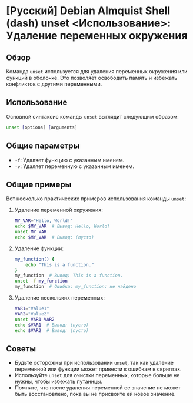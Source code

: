 # [Русский] Debian Almquist Shell (dash) unset <Использование>: Удаление переменных окружения

## Обзор
Команда `unset` используется для удаления переменных окружения или функций в оболочке. Это позволяет освободить память и избежать конфликтов с другими переменными.

## Использование
Основной синтаксис команды `unset` выглядит следующим образом:

```sh
unset [options] [arguments]
```

## Общие параметры
- `-f`: Удаляет функцию с указанным именем.
- `-v`: Удаляет переменную с указанным именем.

## Общие примеры
Вот несколько практических примеров использования команды `unset`:

1. Удаление переменной окружения:
   ```sh
   MY_VAR="Hello, World!"
   echo $MY_VAR  # Вывод: Hello, World!
   unset MY_VAR
   echo $MY_VAR  # Вывод: (пусто)
   ```

2. Удаление функции:
   ```sh
   my_function() {
       echo "This is a function."
   }
   my_function  # Вывод: This is a function.
   unset -f my_function
   my_function  # Ошибка: my_function: не найдено
   ```

3. Удаление нескольких переменных:
   ```sh
   VAR1="Value1"
   VAR2="Value2"
   unset VAR1 VAR2
   echo $VAR1  # Вывод: (пусто)
   echo $VAR2  # Вывод: (пусто)
   ```

## Советы
- Будьте осторожны при использовании `unset`, так как удаление переменной или функции может привести к ошибкам в скриптах.
- Используйте `unset` для очистки переменных, которые больше не нужны, чтобы избежать путаницы.
- Помните, что после удаления переменной ее значение не может быть восстановлено, пока вы не присвоите ей новое значение.